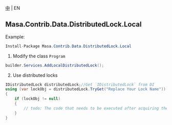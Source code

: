 [中](README.zh-CN.md) | EN

## Masa.Contrib.Data.DistributedLock.Local

Example:

```c#
Install-Package Masa.Contrib.Data.DistributedLock.Local
```

1. Modify the class `Program`

``` C#
builder.Services.AddLocalDistributedLock();
```

2. Use distributed locks

``` C#
IDistributedLock distributedLock;//Get `IDistributedLock` from DI
using (var lockObj = distributedLock.TryGet("Replace Your Lock Name"))
{
    if (lockObj != null)
    {
        // todo: The code that needs to be executed after acquiring the distributed lock
    }
}
```
